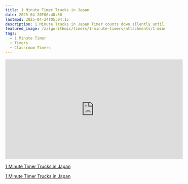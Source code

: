 ```yaml
---
title: 1 Minute Timer Trucks in Japan
date: 2025-04-20T06:48:50
lastmod: 2025-04-24T05:04:15
description: 1 Minute Trucks in Japan Timer counts down silently until it reaches 0:00 and then makes a sound to show time is up
featured_image: /zalgorithmic/timers/1-minute-timers/attachments/1-minute-timer-trucks-in-japan-thumb.jpg
tags:
  - 1 Minute Timer
  - Timers
  - Classroom Timers
---
```


<div class="iframe-16-9-container">
<iframe class="youTubeIframe" width="560" height="315" src="https://www.youtube.com/embed/_EtDRraoh4A" title="YouTube video player" frameborder="0" allow="accelerometer; autoplay; clipboard-write; encrypted-media; gyroscope; picture-in-picture; web-share" allowfullscreen></iframe>
</div>

[1 Minute Timer Trucks in Japan](https://youtu.be/_EtDRraoh4A)

[1 Minute Timer Trucks in Japan](./attachments/1-minute-timer-trucks-in-japan-thumb.jpg)
